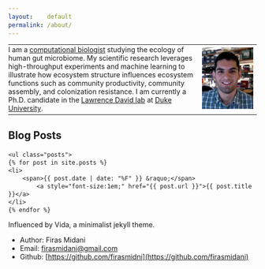 ```yaml
---
layout:    default
permalink: /about/
---
```


<div class="blurb">
<table>
<col width="78%">
<col width="22%">
  <tr> 
    <td align="left" vertical-align="center" style="padding-left:0px">
      <p1> I am a <a href="https://genome.duke.edu/education/CBB">computational biologist</a> 
      studying the ecology of human gut microbiome. 
      My scientific research leverages high-throughput experiments and machine learning 
      to illustrate how ecosystem structure influences ecosystem functions such as 
      community productivity, community assembly, and colonization resistance. 
      I am currently a Ph.D. candidate in the <a href="http://el.ladlab.org:8080">Lawrence David lab</a> 
      at <a href="https://en.wikipedia.org/wiki/Duke_University">Duke University</a>. 
      </p1>  
    </td>
    <td align="right" style="padding-left:0px">
    <img src="/assets/midani_head.png" opacity="0.5";/>
    </td>  
  </tr>
</table>
</div>


<div id="home">
<h2>Blog Posts</h2>

    <ul class="posts">
    {% for post in site.posts %}
	<li>
		<span>{{ post.date | date: "%F" }} &raquo;</span>  
	        <a style="font-size:1em;" href="{{ post.url }}">{{ post.title }}</a>
	</li>
    {% endfor %}
	  
  </ul>
</div>


Influenced by Vida, a minimalist jekyll theme.

- Author: Firas Midani
- Email:  firasmidani@gmail.com
- Github: [https://github.com/firasmidni](https://github.com/firasmidani)


